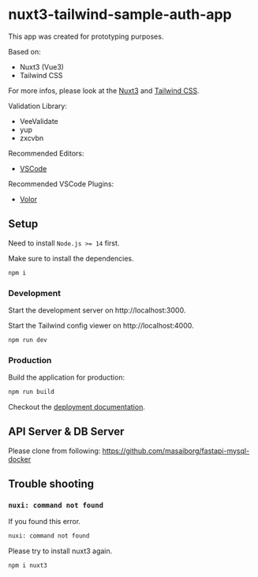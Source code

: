 # nuxt3-tailwind-sample-auth-app

This app was created for prototyping purposes.

Based on:
- Nuxt3 (Vue3)
- Tailwind CSS

For more infos, please look at the [Nuxt3](https://v3.nuxtjs.org) and [Tailwind CSS](https://tailwindcss.com).

Validation Library:
- VeeValidate
- yup
- zxcvbn

Recommended Editors:
- [VSCode](https://code.visualstudio.com/)

Recommended VSCode Plugins:
- [Volor](https://marketplace.visualstudio.com/items?itemName=johnsoncodehk.volar)

## Setup

Need to install `Node.js >= 14` first.

Make sure to install the dependencies.

```bash
npm i
```

### Development

Start the development server on http://localhost:3000.

Start the Tailwind config viewer on http://localhost:4000.

```bash
npm run dev
```

### Production

Build the application for production:

```bash
npm run build
```

Checkout the [deployment documentation](https://v3.nuxtjs.org/docs/deployment).


## API Server & DB Server

Please clone from following:
https://github.com/masaiborg/fastapi-mysql-docker

## Trouble shooting

### `nuxi: command not found`

If you found this error.

```bash
nuxi: command not found
```

Please try to install nuxt3 again.

```bash
npm i nuxt3
```
